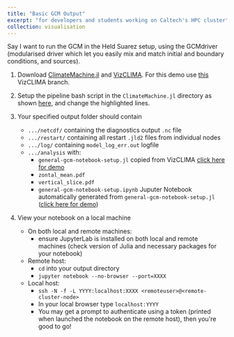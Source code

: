 ```yaml
---
title: "Basic GCM Output"
excerpt: "for developers and students working on Caltech's HPC cluster"
collection: visualisation
---
```


Say I want to run the GCM in the Held Suarez setup, using the GCMdriver (modularised driver which let you easily mix and match initial and boundary conditions, and sources).

1. Download [ClimateMachine.jl](https://github.com/CliMA/ClimateMachine.jl) and [VizCLIMA](https://github.com/CliMA/VizCLIMA.jl). For this demo use [this](https://github.com/CliMA/VizCLIMA.jl/tree/ln/prep-for-merge) VizCLIMA branch.

2. Setup the pipeline bash script in the `ClimateMachine.jl` directory as shown [here](https://github.com/CliMA/ClimateMachine.jl/blob/1d90c69dd687850c22c79a555c780919987b2e7a/pipeline_logging_basic_gcmd.sh#L20-L29), and change the highlighted lines.

3. Your specified output folder should contain
    - `.../netcdf/` containing the diagnostics output `.nc` file
    - `.../restart/` containing all restart `.jld2` files from individual nodes
    - `.../log/` containing `model_log_err.out` logfile
    - `.../analysis` with:
        - `general-gcm-notebook-setup.jl` copied from VizCLIMA [click here for demo](https://github.com/LenkaNovak/LenkaNovak.github.io/blob/master/files/general-gcm-notebook-setup.jl)
        - `zontal_mean.pdf`
        - `vertical_slice.pdf`
        - `general-gcm-notebook-setup.ipynb` Juputer Notebook automatically generated from `general-gcm-notebook-setup.jl` ([click here for demo](https://github.com/LenkaNovak/LenkaNovak.github.io/blob/master/files/general-gcm-notebook-setup.ipynb))

4. View your notebook on a local machine
    - On both local and remote machines:
        - ensure JupyterLab is installed on both local and remote machines (check version of Julia and necessary packages for your notebook)
    - Remote host:
        - `cd` into your output directory
        - ```jupyter notebook --no-browser --port=XXXX```
    - Local host:
        - ```ssh -N -f -L YYYY:localhost:XXXX <remoteuser>@<remote-cluster-node>```
        - In your local browser type ```localhost:YYYY```
        - You may get a prompt to authenticate using a token (printed when launched the notebook on the remote host), then you're good to go!
